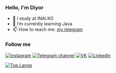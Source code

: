 ### Hello, I'm Diyor

- 🔭 I study at INAI.KG
- 🌱 I’m currently learning Java
- 📫 How to reach me: [my telegram](https://t.me/diyor_umurzakov)

### Follow me

[![Instagram](https://img.shields.io/badge/Instagram-8B0000?style=for-the-badge&logo=instagram&logoColor=FFFAFA)](http://instagram.com/diyor.it/)
[![Telegram channel](https://img.shields.io/badge/Telegram_channel-483D8B?style=for-the-badge&logo=telegram)](https://t.me/diyorit)
[![VK](https://img.shields.io/badge/VK-008B8B?style=for-the-badge&logo=VK)](https://vk.com/umzkv)
[![LinkedIn](https://img.shields.io/badge/LinkedIn-0077B5?style=for-the-badge&logo=linkedin&logoColor=white)](https://www.linkedin.com/in/diyor-umurzakov/)

[![Top Langs](https://github-readme-stats.vercel.app/api/top-langs/?username=Diyorka&layout=compact&theme=react)](https://github.com/anuraghazra/github-readme-stats)
